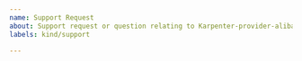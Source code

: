 ```yaml
---
name: Support Request
about: Support request or question relating to Karpenter-provider-alibabacloud
labels: kind/support

---
```

